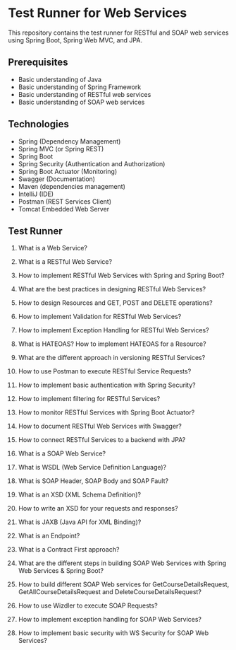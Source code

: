 # Test Runner for Web Services

This repository contains the test runner for RESTful and SOAP web services using Spring Boot, Spring Web MVC, and JPA.

## Prerequisites

- Basic understanding of Java
- Basic understanding of Spring Framework
- Basic understanding of RESTful web services
- Basic understanding of SOAP web services

## Technologies

- Spring (Dependency Management)
- Spring MVC (or Spring REST)
- Spring Boot
- Spring Security (Authentication and Authorization)
- Spring Boot Actuator (Monitoring)
- Swagger (Documentation)
- Maven (dependencies management)
- IntelliJ (IDE)
- Postman (REST Services Client)
- Tomcat Embedded Web Server

## Test Runner

1. What is a Web Service?

2. What is a RESTful Web Service?

3. How to implement RESTful Web Services with Spring and Spring Boot?

4. What are the best practices in designing RESTful Web Services?

5. How to design Resources and GET, POST and DELETE operations?

6. How to implement Validation for RESTful Web Services?

7. How to implement Exception Handling for RESTful Web Services?

8. What is HATEOAS? How to implement HATEOAS for a Resource?

9. What are the different approach in versioning RESTful Services?

10. How to use Postman to execute RESTful Service Requests?

11. How to implement basic authentication with Spring Security?

12. How to implement filtering for RESTful Services?

13. How to monitor RESTful Services with Spring Boot Actuator?

14. How to document RESTful Web Services with Swagger?

15. How to connect RESTful Services to a backend with JPA?

16. What is a SOAP Web Service?

17. What is WSDL (Web Service Definition Language)?

18. What is SOAP Header, SOAP Body and SOAP Fault?

19. What is an XSD (XML Schema Definition)?

20. How to write an XSD for your requests and responses?

21. What is JAXB (Java API for XML Binding)?

22. What is an Endpoint?

23. What is a Contract First approach?

24. What are the different steps in building SOAP Web Services with Spring Web Services & Spring Boot?

25. How to build different SOAP Web services for GetCourseDetailsRequest, GetAllCourseDetailsRequest and DeleteCourseDetailsRequest?

26. How to use Wizdler to execute SOAP Requests?

27. How to implement exception handling for SOAP Web Services?

28. How to implement basic security with WS Security for SOAP Web Services?
